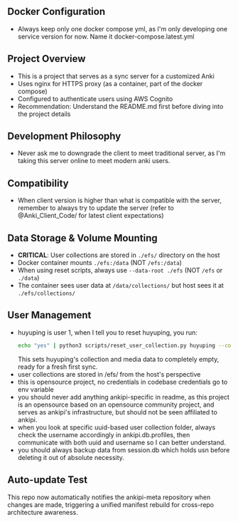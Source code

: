 ## Docker Configuration
- Always keep only one docker compose yml, as I'm only developing one service version for now. Name it docker-compose.latest.yml

## Project Overview
- This is a project that serves as a sync server for a customized Anki
- Uses nginx for HTTPS proxy (as a container, part of the docker compose)
- Configured to authenticate users using AWS Cognito
- Recommendation: Understand the README.md first before diving into the project details

## Development Philosophy
- Never ask me to downgrade the client to meet traditional server, as I'm taking this server online to meet modern anki users.

## Compatibility
- When client version is higher than what is compatible with the server, remember to always try to update the server (refer to @Anki_Client_Code/ for latest client expectations)

## Data Storage & Volume Mounting
- **CRITICAL**: User collections are stored in `./efs/` directory on the host
- Docker container mounts `./efs:/data` (NOT `/efs:/data`)
- When using reset scripts, always use `--data-root ./efs` (NOT `/efs` or `./data`)
- The container sees user data at `/data/collections/` but host sees it at `./efs/collections/`

## User Management
- huyuping is user 1, when I tell you to reset huyuping, you run:
  ```bash
  echo "yes" | python3 scripts/reset_user_collection.py huyuping --confirm --data-root ./efs
  ```
  This sets huyuping's collection and media data to completely empty, ready for a fresh first sync.
- user collections are stored in /efs/ from the host's perspective
- this is opensource project, no credentials in codebase credentials go to env variable
- you should never add anything ankipi-specific in readme, as this project is an opensource based on an opensource community project, and serves as ankipi's infrastructure, but should not be seen affiliated to ankipi.
- when you look at specific uuid-based user collection folder, always check the username accordingly in ankipi.db.profiles, then communicate with both uuid and username so I can better understand.
- you should always backup data from session.db which holds usn before deleting it out of absolute necessity.
## Auto-update Test

This repo now automatically notifies the ankipi-meta repository when changes are made, triggering a unified manifest rebuild for cross-repo architecture awareness.


